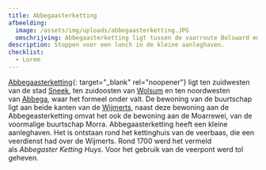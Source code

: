 ```yaml
---
title: Abbegaasterketting
afbeelding:
  image: /assets/img/uploads/abbegaasterketting.JPG
  omschrijving: Abbegaasterketting ligt tussen de vaarroute Bolsward en Sneek
description: Stoppen voor een lunch in de kleine aanleghaven.
checklist:
  - Lorem
---
```


[Abbegaasterketting](https://nl.wikipedia.org/wiki/Abbegaasterketting){: target="_blank" rel="noopener"} ligt ten zuidwesten van de stad&nbsp;[Sneek](https://nl.wikipedia.org/wiki/Sneek_&#40;stad&#41;), ten zuidoosten van&nbsp;[Wolsum](https://nl.wikipedia.org/wiki/Wolsum)&nbsp;en ten noordwesten van&nbsp;[Abbega](https://nl.wikipedia.org/wiki/Abbega), waar het formeel onder valt. De bewoning van de buurtschap ligt aan beide kanten van de&nbsp;[Wijmerts](https://nl.wikipedia.org/wiki/Wijmerts), naast deze bewoning aan de Abbegeasterketting omvat het ook de bewoning aan de Moarrewei, van de voormalige buurtschap Morra. Abbegaasterketting heeft een kleine aanleghaven. Het is ontstaan rond het kettinghuis van de veerbaas, die een veerdienst had over de Wijmerts. Rond 1700 werd het vermeld als&nbsp;_Abbegaster Ketting Huys_. Voor het gebruik van de veerpont werd tol geheven.
